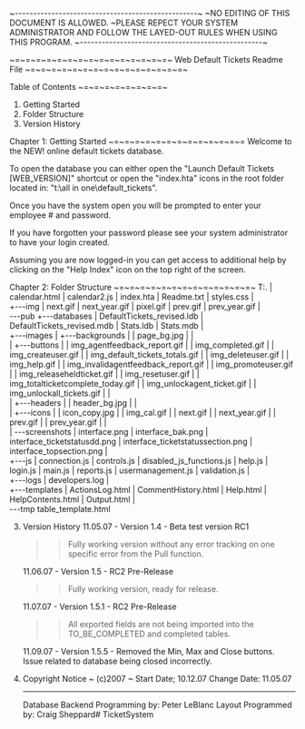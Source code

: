 ~--------------------------------------------------~
~NO EDITING OF THIS DOCUMENT IS ALLOWED.
~PLEASE REPECT YOUR SYSTEM ADMINISTRATOR AND FOLLOW
THE LAYED-OUT RULES WHEN USING THIS PROGRAM.
~--------------------------------------------------~

~=~=~=~=~=~=~=~=~=~=~=~=~=~=~=~
Web Default Tickets Readme File
~=~=~=~=~=~=~=~=~=~=~=~=~=~=~=~

Table of Contents
~=~=~=~=~=~=~=~=~
1. Getting Started
2. Folder Structure
3. Version History

Chapter 1: Getting Started
~=~=~=~=~=~=~=~=~=~=~=~=~=
Welcome to the NEW! online default tickets database.
	
To open the database you can either open the "Launch Default Tickets [WEB_VERSION]" shortcut or open the "index.hta" icons in the root folder located in: "t:\all in one\default_tickets".

Once you have the system open you will be prompted to enter your employee # and password.

If you have forgotten your password please see your system administrator to have your login created.

Assuming you are now logged-in you can get access to additional help by clicking on the "Help Index" icon on the top right of the screen.

Chapter 2: Folder Structure
~=~=~=~=~=~=~=~=~=~=~=~=~=~
	T:.
	|   calendar.html
	|   calendar2.js
	|   index.hta
	|   Readme.txt
	|   styles.css
	|   
	+---img
	|       next.gif
	|       next_year.gif
	|       pixel.gif
	|       prev.gif
	|       prev_year.gif
	|       
	\---pub
		+---databases
		|       DefaultTickets_revised.ldb
		|       DefaultTickets_revised.mdb
		|       Stats.ldb
		|       Stats.mdb
		|       
		+---images
		|   +---backgrounds
		|   |       page_bg.jpg
		|   |       
		|   +---buttons
		|   |       img_agentfeedback_report.gif
		|   |       img_completed.gif
		|   |       img_createuser.gif
		|   |       img_default_tickets_totals.gif
		|   |       img_deleteuser.gif
		|   |       img_help.gif
		|   |       img_invalidagentfeedback_report.gif
		|   |       img_promoteuser.gif
		|   |       img_releaseheldticket.gif
		|   |       img_resetuser.gif
		|   |       img_totalticketcomplete_today.gif
		|   |       img_unlockagent_ticket.gif
		|   |       img_unlockall_tickets.gif
		|   |       
		|   +---headers
		|   |       header_bg.jpg
		|   |       
		|   +---icons
		|   |       icon_copy.jpg
		|   |       img_cal.gif
		|   |       next.gif
		|   |       next_year.gif
		|   |       prev.gif
		|   |       prev_year.gif
		|   |       
		|   \---screenshots
		|           interface.png
		|           interface_bak.png
		|           interface_ticketstatusdd.png
		|           interface_ticketstatussection.png
		|           interface_topsection.png
		|           
		+---js
		|       connection.js
		|       controls.js
		|       disabled_js_functions.js
		|       help.js
		|       login.js
		|       main.js
		|       reports.js
		|       usermanagement.js
		|       validation.js
		|       
		+---logs
		|       developers.log
		|       
		+---templates
		|       ActionsLog.html
		|       CommentHistory.html
		|       Help.html
		|       HelpContents.html
		|       Output.html
		|       
		\---tmp
				table_template.html

3. Version History
	11.05.07 - Version 1.4 - Beta test version RC1
	>> Fully working version without any error tracking on one specific error from the Pull function.
	
	11.06.07 - Version 1.5 - RC2 Pre-Release
	>> Fully working version, ready for release.
	
	11.07.07 - Version 1.5.1 - RC2 Pre-Release
	>> All exported fields are not being imported into the TO_BE_COMPLETED and completed tables.
	
	11.09.07 - Version 1.5.5 - Removed the Min, Max and Close buttons.
	Issue related to database being closed incorrectly.

4. Copyright Notice
	~ (c)2007 ~
	Start Date; 10.12.07
	Change Date: 11.05.07
	**********************************************
	Database Backend Programming by: Peter LeBlanc
	Layout Programmed by: Craig Sheppard# TicketSystem
